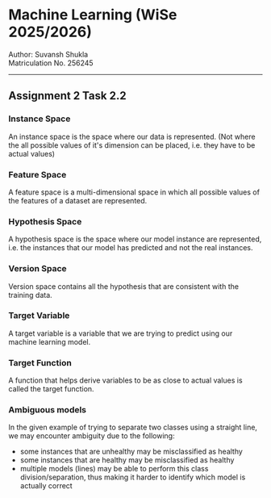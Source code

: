 # Machine Learning (WiSe 2025/2026)

Author: Suvansh Shukla  
Matriculation No. 256245

---

## Assignment 2 Task 2.2

### Instance Space

An instance space is the space where our data is represented. (Not where the all possible values of it's dimension can be placed, i.e. they have to be actual values)

### Feature Space

A feature space is a multi-dimensional space in which all possible values of the features of a dataset are represented.

### Hypothesis Space

A hypothesis space is the space where our model instance are represented, i.e. the instances that our model has predicted and not the real instances.

### Version Space

Version space contains all the hypothesis that are consistent with the training data.

### Target Variable

A target variable is a variable that we are trying to predict using our machine learning model.

### Target Function

A function that helps derive variables to be as close to actual values is called the target function.

### Ambiguous models

In the given example of trying to separate two classes using a straight line, we may encounter ambiguity due to the following:

- some instances that are unhealthy may be misclassified as healthy
- some instances that are healthy may be misclassified as healthy
- multiple models (lines) may be able to perform this class division/separation, thus making it harder to identify which model is actually correct
